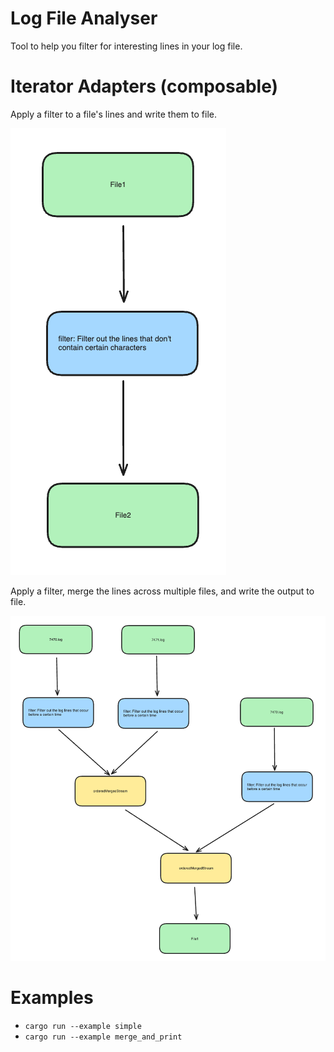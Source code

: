 # Log File Analyser

Tool to help you filter for interesting lines in your log file.

# Iterator Adapters (composable)

Apply a filter to a file's lines and write them to file.

![image](./assets/filter_and_write_file.png)

Apply a filter, merge the lines across multiple files, and write the output to file.

![image](./assets/filter_merge_and_write_file.png)

# Examples

- `cargo run --example simple`
- `cargo run --example merge_and_print`
